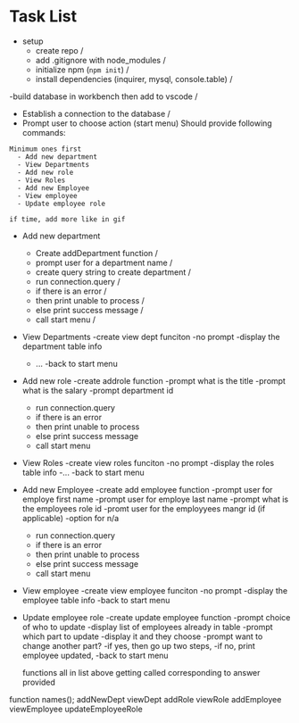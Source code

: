 # Task List
- setup
  - create repo /
  - add .gitignore with node_modules /
  - initialize npm (`npm init`) /
  - install dependencies (inquirer, mysql, console.table) /

-build database in workbench then add to vscode  /
- Establish a connection to the database /
- Prompt user to choose action (start menu) 
  Should provide following commands:
```
Minimum ones first
  - Add new department
  - View Departments
  - Add new role
  - View Roles
  - Add new Employee
  - View employee
  - Update employee role

if time, add more like in gif
```
- Add new department
  - Create addDepartment function /
  - prompt user for a department name /
  - create query string to create department /
  - run connection.query /
  - if there is an error /
  - then print unable to process /
  - else print success message /
  - call start menu /

- View Departments
  -create view dept funciton
  -no prompt
  -display the department table info
    - ...
  -back to start menu

- Add new role
  -create addrole function
  -prompt what is the title
  -prompt what is the salary
  -prompt department id
  - run connection.query 
  - if there is an error 
  - then print unable to process 
  - else print success message 
  - call start menu 

- View Roles
    -create view roles funciton
    -no prompt
    -display the roles table info
      -...
    -back to start menu

- Add new Employee
  -create add employee function
  -prompt user for employe first name
  -prompt user for employe last name
  -prompt what is the employees role id
  -promt user for the employyees mangr id (if applicable)
      -option for n/a
   - run connection.query 
  - if there is an error 
  - then print unable to process 
  - else print success message 
  - call start menu 


- View employee
    -create view employee funciton
    -no prompt
    -display the employee table info
    -back to start menu


- Update employee role
  -create update employee function
  -prompt choice of who to update
  -display list of employees already in table
  -prompt which part to update
  -display it and they choose
  -prompt want to change another part?
  -if yes, then go up two steps, 
  -if no, print employee updated,
  -back to start menu




  functions
  all in list above getting called corresponding to answer provided

function names();
addNewDept
viewDept
addRole
viewRole
addEmployee
viewEmployee
updateEmployeeRole
